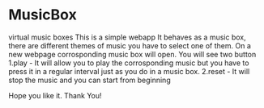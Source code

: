 # MusicBox
virtual music boxes
This is a simple webapp
It behaves as a music box, there are different themes of music you have to select one of them. On a new webpage corrosponding
music box will open.
You will see two button 
1.play - It will allow you to play the corrosponding music but you have to press it in a regular interval just as you do in a 
music box.
2.reset - It will stop the music and you can start from beginning

Hope you like it.
Thank You!
